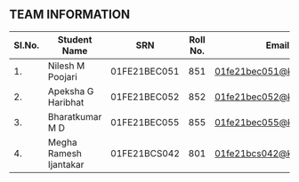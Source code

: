 ## TEAM INFORMATION
| SI.No.  |  Student Name  |  SRN  |  Roll No.  |  Email  |
|---------|----------------|-------|------------|---------|
|1.|Nilesh M Poojari|01FE21BEC051|851|01fe21bec051@kletech.ac.in|
|2.|Apeksha G Haribhat|01FE21BEC052|852|01fe21bec052@kletech.ac.in|
|3.|Bharatkumar M D|01FE21BEC055|855|01fe21bec055@kletech.ac.in|
|4.|Megha Ramesh Ijantakar|01FE21BCS042|801|01fe21bcs042@kletech.ac.in|